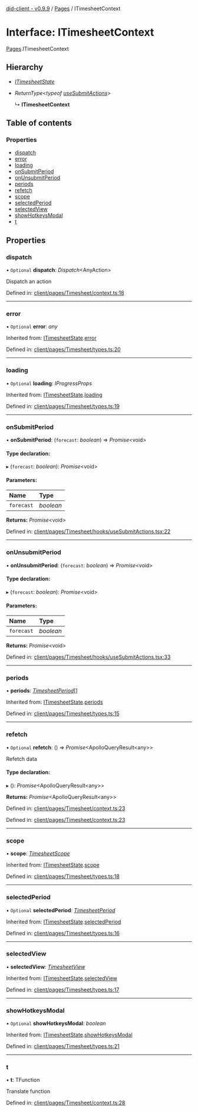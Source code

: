 [did-client - v0.9.9](../README.md) / [Pages](../modules/pages.md) / ITimesheetContext

# Interface: ITimesheetContext

[Pages](../modules/pages.md).ITimesheetContext

## Hierarchy

* [*ITimesheetState*](pages.itimesheetstate.md)

* *ReturnType*<*typeof* [*useSubmitActions*](../modules/pages.md#usesubmitactions)\>

  ↳ **ITimesheetContext**

## Table of contents

### Properties

- [dispatch](pages.itimesheetcontext.md#dispatch)
- [error](pages.itimesheetcontext.md#error)
- [loading](pages.itimesheetcontext.md#loading)
- [onSubmitPeriod](pages.itimesheetcontext.md#onsubmitperiod)
- [onUnsubmitPeriod](pages.itimesheetcontext.md#onunsubmitperiod)
- [periods](pages.itimesheetcontext.md#periods)
- [refetch](pages.itimesheetcontext.md#refetch)
- [scope](pages.itimesheetcontext.md#scope)
- [selectedPeriod](pages.itimesheetcontext.md#selectedperiod)
- [selectedView](pages.itimesheetcontext.md#selectedview)
- [showHotkeysModal](pages.itimesheetcontext.md#showhotkeysmodal)
- [t](pages.itimesheetcontext.md#t)

## Properties

### dispatch

• `Optional` **dispatch**: *Dispatch*<AnyAction\>

Dispatch an action

Defined in: [client/pages/Timesheet/context.ts:18](https://github.com/Puzzlepart/did/blob/dev/client/pages/Timesheet/context.ts#L18)

___

### error

• `Optional` **error**: *any*

Inherited from: [ITimesheetState](pages.itimesheetstate.md).[error](pages.itimesheetstate.md#error)

Defined in: [client/pages/Timesheet/types.ts:20](https://github.com/Puzzlepart/did/blob/dev/client/pages/Timesheet/types.ts#L20)

___

### loading

• `Optional` **loading**: *IProgressProps*

Inherited from: [ITimesheetState](pages.itimesheetstate.md).[loading](pages.itimesheetstate.md#loading)

Defined in: [client/pages/Timesheet/types.ts:19](https://github.com/Puzzlepart/did/blob/dev/client/pages/Timesheet/types.ts#L19)

___

### onSubmitPeriod

• **onSubmitPeriod**: (`forecast`: *boolean*) => *Promise*<void\>

#### Type declaration:

▸ (`forecast`: *boolean*): *Promise*<void\>

#### Parameters:

Name | Type |
:------ | :------ |
`forecast` | *boolean* |

**Returns:** *Promise*<void\>

Defined in: [client/pages/Timesheet/hooks/useSubmitActions.tsx:22](https://github.com/Puzzlepart/did/blob/dev/client/pages/Timesheet/hooks/useSubmitActions.tsx#L22)

___

### onUnsubmitPeriod

• **onUnsubmitPeriod**: (`forecast`: *boolean*) => *Promise*<void\>

#### Type declaration:

▸ (`forecast`: *boolean*): *Promise*<void\>

#### Parameters:

Name | Type |
:------ | :------ |
`forecast` | *boolean* |

**Returns:** *Promise*<void\>

Defined in: [client/pages/Timesheet/hooks/useSubmitActions.tsx:33](https://github.com/Puzzlepart/did/blob/dev/client/pages/Timesheet/hooks/useSubmitActions.tsx#L33)

___

### periods

• **periods**: [*TimesheetPeriod*](../classes/pages.timesheetperiod.md)[]

Inherited from: [ITimesheetState](pages.itimesheetstate.md).[periods](pages.itimesheetstate.md#periods)

Defined in: [client/pages/Timesheet/types.ts:15](https://github.com/Puzzlepart/did/blob/dev/client/pages/Timesheet/types.ts#L15)

___

### refetch

• `Optional` **refetch**: () => *Promise*<ApolloQueryResult<any\>\>

Refetch data

#### Type declaration:

▸ (): *Promise*<ApolloQueryResult<any\>\>

**Returns:** *Promise*<ApolloQueryResult<any\>\>

Defined in: [client/pages/Timesheet/context.ts:23](https://github.com/Puzzlepart/did/blob/dev/client/pages/Timesheet/context.ts#L23)

Defined in: [client/pages/Timesheet/context.ts:23](https://github.com/Puzzlepart/did/blob/dev/client/pages/Timesheet/context.ts#L23)

___

### scope

• **scope**: [*TimesheetScope*](../classes/pages.timesheetscope.md)

Inherited from: [ITimesheetState](pages.itimesheetstate.md).[scope](pages.itimesheetstate.md#scope)

Defined in: [client/pages/Timesheet/types.ts:18](https://github.com/Puzzlepart/did/blob/dev/client/pages/Timesheet/types.ts#L18)

___

### selectedPeriod

• `Optional` **selectedPeriod**: [*TimesheetPeriod*](../classes/pages.timesheetperiod.md)

Inherited from: [ITimesheetState](pages.itimesheetstate.md).[selectedPeriod](pages.itimesheetstate.md#selectedperiod)

Defined in: [client/pages/Timesheet/types.ts:16](https://github.com/Puzzlepart/did/blob/dev/client/pages/Timesheet/types.ts#L16)

___

### selectedView

• **selectedView**: [*TimesheetView*](../modules/pages.md#timesheetview)

Inherited from: [ITimesheetState](pages.itimesheetstate.md).[selectedView](pages.itimesheetstate.md#selectedview)

Defined in: [client/pages/Timesheet/types.ts:17](https://github.com/Puzzlepart/did/blob/dev/client/pages/Timesheet/types.ts#L17)

___

### showHotkeysModal

• `Optional` **showHotkeysModal**: *boolean*

Inherited from: [ITimesheetState](pages.itimesheetstate.md).[showHotkeysModal](pages.itimesheetstate.md#showhotkeysmodal)

Defined in: [client/pages/Timesheet/types.ts:21](https://github.com/Puzzlepart/did/blob/dev/client/pages/Timesheet/types.ts#L21)

___

### t

• **t**: TFunction

Translate function

Defined in: [client/pages/Timesheet/context.ts:28](https://github.com/Puzzlepart/did/blob/dev/client/pages/Timesheet/context.ts#L28)
